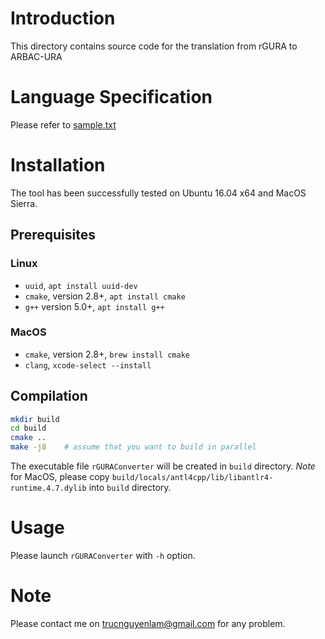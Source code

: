 # Introduction
This directory contains source code for the translation from rGURA to ARBAC-URA

# Language Specification
Please refer to [sample.txt](examples/sample.txt)

# Installation
The tool has been successfully tested on Ubuntu 16.04 x64
and MacOS Sierra.
## Prerequisites
### Linux
- `uuid`, ```apt install uuid-dev```
- `cmake`, version 2.8+, ```apt install cmake```
- `g++` version 5.0+, ```apt install g++```

### MacOS
- `cmake`, version 2.8+, ```brew install cmake```
- `clang`, ```xcode-select --install```

## Compilation
```sh
mkdir build
cd build
cmake ..
make -j8    # assume that you want to build in parallel
```
The executable file `rGURAConverter` will be created in `build` directory.
*Note* for MacOS, please copy `build/locals/antl4cpp/lib/libantlr4-runtime.4.7.dylib` into `build` directory.

# Usage
Please launch `rGURAConverter` with `-h` option.

# Note
Please contact me on trucnguyenlam@gmail.com for any problem.

